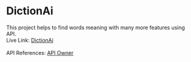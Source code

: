 # DictionAi
This project helps to find words meaning with many more features using API.
<br>
Live Link: <a href="https://diction-ai.vercel.app/" targe="_blank">DictionAi</a>
<br><br>
API References: <a href="https://dictionaryapi.dev/" targe="_blank">API Owner</a>